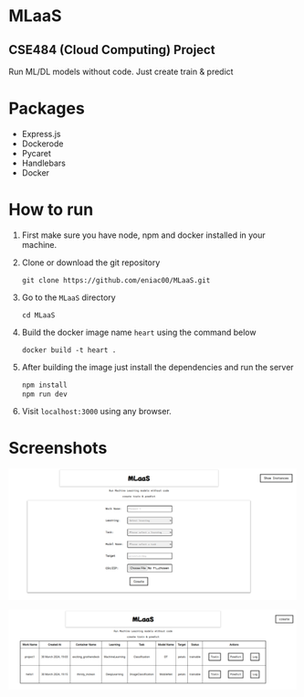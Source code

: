 # MLaaS 

## CSE484 (Cloud Computing) Project

Run ML/DL models without code. Just create train & predict

# Packages

* Express.js
* Dockerode
* Pycaret
* Handlebars
* Docker

# How to run

1. First make sure you have node, npm and docker installed in your machine.

2. Clone or download the git repository

   ```shell
   git clone https://github.com/eniac00/MLaaS.git
   ```

3. Go to the `MLaaS` directory 

   ```shell
   cd MLaaS
   ```

4. Build the docker image name `heart` using the command below

   ```shell
   docker build -t heart .
   ```

5. After building the image just install the dependencies and run the server

   ```shell
   npm install
   npm run dev
   ```
6. Visit `localhost:3000` using any browser.


# Screenshots

![MLaaS-1](./screenshots/MLaaS-1.png)

![MLaaS-2](./screenshots/MLaaS-2.png)
